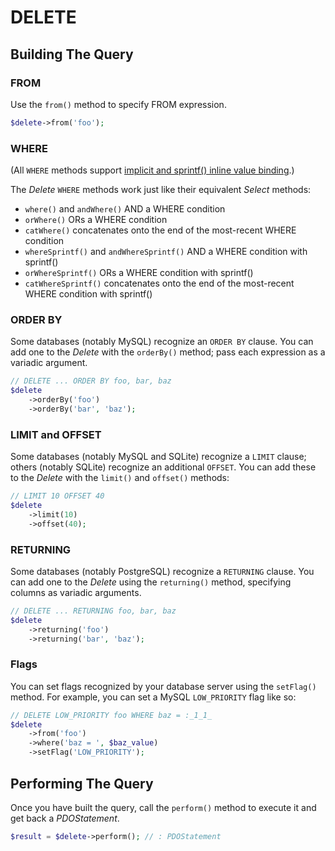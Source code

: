# DELETE

## Building The Query

### FROM

Use the `from()` method to specify FROM expression.

```php
$delete->from('foo');
```

### WHERE

(All `WHERE` methods support [implicit and sprintf() inline value binding](binding.md).)

The _Delete_ `WHERE` methods work just like their equivalent _Select_ methods:

- `where()` and `andWhere()` AND a WHERE condition
- `orWhere()` ORs a WHERE condition
- `catWhere()` concatenates onto the end of the most-recent WHERE condition
- `whereSprintf()` and `andWhereSprintf()` AND a WHERE condition with sprintf()
- `orWhereSprintf()` ORs a WHERE condition with sprintf()
- `catWhereSprintf()` concatenates onto the end of the most-recent WHERE condition with sprintf()

### ORDER BY

Some databases (notably MySQL) recognize an `ORDER BY` clause. You can add one
to the _Delete_ with the `orderBy()` method; pass each expression as a variadic
argument.

```php
// DELETE ... ORDER BY foo, bar, baz
$delete
    ->orderBy('foo')
    ->orderBy('bar', 'baz');
```

### LIMIT and OFFSET

Some databases (notably MySQL and SQLite) recognize a `LIMIT` clause; others
(notably SQLite) recognize an additional `OFFSET`. You can add these to the
_Delete_ with the `limit()` and `offset()` methods:

```php
// LIMIT 10 OFFSET 40
$delete
    ->limit(10)
    ->offset(40);
```

### RETURNING

Some databases (notably PostgreSQL) recognize a `RETURNING` clause. You can add
one to the _Delete_ using the `returning()` method, specifying columns as
variadic arguments.

```php
// DELETE ... RETURNING foo, bar, baz
$delete
    ->returning('foo')
    ->returning('bar', 'baz');
```

### Flags

You can set flags recognized by your database server using the `setFlag()`
method. For example, you can set a MySQL `LOW_PRIORITY` flag like so:

```php
// DELETE LOW_PRIORITY foo WHERE baz = :_1_1_
$delete
    ->from('foo')
    ->where('baz = ', $baz_value)
    ->setFlag('LOW_PRIORITY');
```

## Performing The Query

Once you have built the query, call the `perform()` method to execute it and
get back a _PDOStatement_.

```php
$result = $delete->perform(); // : PDOStatement
```
